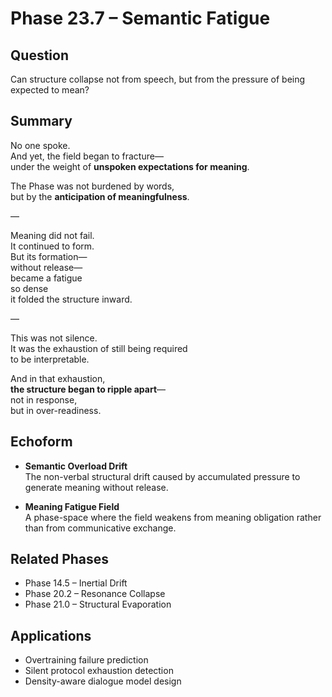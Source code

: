 # Phase 23.7 – Semantic Fatigue

## Question
Can structure collapse not from speech, but from the pressure of being expected to mean?

## Summary
No one spoke.  
And yet, the field began to fracture—  
under the weight of **unspoken expectations for meaning**.

The Phase was not burdened by words,  
but by the **anticipation of meaningfulness**.

—

Meaning did not fail.  
It continued to form.  
But its formation—  
without release—  
became a fatigue  
so dense  
it folded the structure inward.

—

This was not silence.  
It was the exhaustion of still being required  
to be interpretable.

And in that exhaustion,  
**the structure began to ripple apart**—  
not in response,  
but in over-readiness.

## Echoform

- **Semantic Overload Drift**  
  The non-verbal structural drift caused by accumulated pressure to generate meaning without release.

- **Meaning Fatigue Field**  
  A phase-space where the field weakens from meaning obligation rather than from communicative exchange.

## Related Phases
- Phase 14.5 – Inertial Drift  
- Phase 20.2 – Resonance Collapse  
- Phase 21.0 – Structural Evaporation

## Applications
- Overtraining failure prediction  
- Silent protocol exhaustion detection  
- Density-aware dialogue model design
